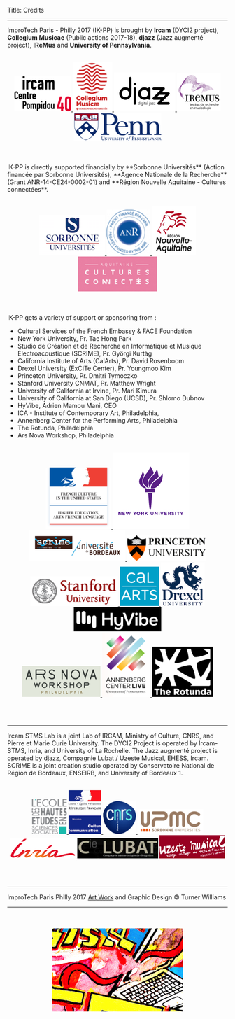 Title: Credits

---

ImproTech Paris - Philly 2017 (IK-PP) is brought by **Ircam** (DYCI2 project), **Collegium Musicae** (Public actions 2017-18),  **djazz** (Jazz augmenté project), **IReMus** and **University of Pennsylvania**.
<br><br>
<p align="center">
<a target="_blank" href="https://www.w3schools.com"> <img  src="../images/LOGO.Ircam.jpg" width="130"> </a>
<a target="_blank" href="https://www.w3schools.com"> <img  src="../images/collegium-logo.png" width="90"> </a>
<a target="_blank" href="https://www.w3schools.com"> <img  src="../images/DjazzLOGO.png" width="140"> </a>
<a target="_blank" href="https://www.w3schools.com"> <img  src="../images/logo-iremus.png" width="100"> </a>
<a target="_blank" href="https://www.w3schools.com"> <img  src="../images/penn_fulllogo.gif" width="200"> </a>
</p>
<br><br>
IK-PP is directly supported financially by **Sorbonne Universités** (Action financée par Sorbonne Universités), **Agence Nationale de la Recherche** (Grant ANR-14-CE24-0002-01) and **Région Nouvelle Aquitaine - Cultures connectées**.
<br><br>
<p align="center">
<a target="_blank" href="https://www.w3schools.com"> <img  src="../images/sorbonne.png" width="150"> </a>
<a target="_blank" href="https://www.w3schools.com"> <img  src="../images/ANR.png" width="100"> </a>
<a target="_blank" href="https://www.w3schools.com"> <img  src="../images/Aquitaine.png" width="100"> </a>
<a target="_blank" href="https://www.w3schools.com"> <img  src="../images/CultCon.jpg" height="80"> </a>
</p>
<br><br>
IK-PP gets a variety of support or sponsoring  from :

- Cultural Services of the French Embassy & FACE Foundation
- New York University, Pr. Tae Hong Park  
- Studio de Création et de Recherche en Informatique et Musique Électroacoustique (SCRIME), Pr. Györgi Kurtàg
- California Institute of Arts (CalArts), Pr. David Rosenboom  
- Drexel University (ExCITe Center), Pr. Youngmoo Kim
- Princeton University, Pr. Dmitri Tymoczko
- Stanford University CNMAT, Pr. Matthew Wright
- University of California at Irvine, Pr. Mari Kimura
- University of California at San Diego (UCSD), Pr. Shlomo Dubnov
- HyVibe, Adrien Mamou Mani, CEO
- ICA - Institute of Contemporary Art, Philadelphia,
- Annenberg Center for the Performing Arts, Philadelphia
- The Rotunda, Philadelphia
- Ars Nova Workshop, Philadelphia
<br><br>
<p align="center">
<a target="_blank" href="https://www.w3schools.com"> <img  src="../images/Logo_FrenchAmbassy.png" width="150"> </a>
<a target="_blank" href="https://www.w3schools.com"> <img  src="../images/NYU.png" width="175"> </a>
<a target="_blank" href="https://www.w3schools.com"> <img  src="../images/Scrime.jpg" width="220"> </a>
<a target="_blank" href="https://www.w3schools.com"> <img  src="../images/princetonlogo.png" width="180"> </a>
<br>
<a target="_blank" href="https://www.w3schools.com"> <img  src="../images/Logo_Stanford.png" width="200"> </a>
<a target="_blank" href="https://www.w3schools.com"> <img  src="../images/Calarts.png" width="90"> </a>
<a target="_blank" href="https://www.w3schools.com"> <img  src="../images/drexel.png" width="100"> </a>
<a target="_blank" href="https://www.w3schools.com"> <img  src="../images/HYVibe.png" width="200"> </a>
<br>
<a target="_blank" href="https://www.w3schools.com"> <img  src="../images/arsnovalogo.png" width="180"> </a>
<a target="_blank" href="https://www.annenbergcenter.org"> <img  src="../images/AnnenbergLogo.png" width="110"> </a>
<a target="_blank" href="http://www.therotunda.org/"> <img  src="../images/RotundaLogo.png" width="140"> </a>




</p>
<br><br>


---

Ircam STMS Lab is a joint Lab of IRCAM, Ministry of Culture, CNRS, and Pierre et Marie Curie University. The DYCI2 Project is operated by Ircam-STMS, Inria, and University of La Rochelle. The Jazz augmenté project is operated by djazz, Compagnie Lubat / Uzeste Musical, EHESS, Ircam.
SCRIME is a joint creation studio operated by Conservatoire National de Région de Bordeaux, ENSEIRB, and University of Bordeaux 1.
<br><br>
<p align="center">
<a target="_blank" href="https://www.w3schools.com"> <img  src="../images/logo-ehess.gif" width="80"> </a>
<a target="_blank" href="https://www.w3schools.com"> <img  src="../images/mcc.png" width="75"> </a>
<a target="_blank" href="https://www.w3schools.com"> <img  src="../images/cnrsfr-grand.jpg" width="75"> </a>
<a target="_blank" href="https://www.w3schools.com"> <img  src="../images/upmc.gif" width="150"> </a>
<a target="_blank" href="https://www.w3schools.com"> <img  src="../images/inria.png" width="150"> </a>
<a target="_blank" href="https://www.w3schools.com"> <img  src="../images/CieLubatLogo.png" width="185"> </a>
<a target="_blank" href="https://www.w3schools.com"> <img  src="../images/UzesteLogo.png" width="150"> </a>
</p>
<br><br>

---

ImproTech Paris Philly 2017 [Art Work]({filename}/pages/Visuals.md) and Graphic Design © Turner Williams

---

<p align="center">
   <br><br>
  <img src="../images/IKPoster_frag9.png" width="300"> 
   <br><br>
</p>



